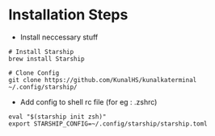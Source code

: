 # Installation Steps

- Install neccessary stuff

```
# Install Starship
brew install Starship

# Clone Config
git clone https://github.com/KunalHS/kunalkaterminal ~/.config/starship/

```

- Add config to shell rc file (for eg : .zshrc)

```
eval "$(starship init zsh)"
export STARSHIP_CONFIG=~/.config/starship/starship.toml
```
